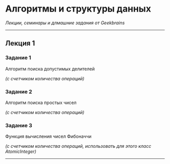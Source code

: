 # Алгоритмы и структуры данных

*Лекции, семинары и длмашние задания от Geekbrains*

____

## Лекция 1

### Задание 1

Алгоритм поиска допустимых делителей

*(с счетчиком количества операций)*

### Задание 2 

Алгоритм поиска простых чисел

*(с счетчиком количества операций)*

### Задание 3

Функция вычисления чисел Фибоначчи

*(с счетчиком количества операций, использовать для этого класс AtomicInteger)*
___
